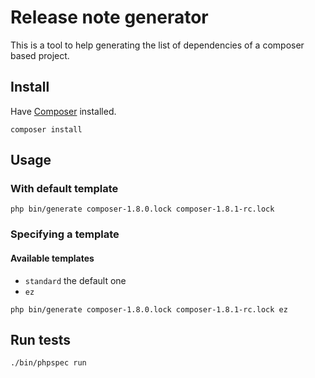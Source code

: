 # Release note generator

This is a tool to help generating the list of dependencies of a composer based project.

## Install
Have [Composer](https://getcomposer.org/) installed.

```
composer install
```

## Usage

### With default template
```
php bin/generate composer-1.8.0.lock composer-1.8.1-rc.lock
```

### Specifying a template
#### Available templates
- `standard` the default one
- `ez`

```
php bin/generate composer-1.8.0.lock composer-1.8.1-rc.lock ez
```

## Run tests
```
./bin/phpspec run
```
